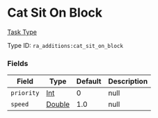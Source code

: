 # Cat Sit On Block
[Task Type](../task_types.md)

Type ID: `ra_additions:cat_sit_on_block`
### Fields
Field | Type | Default | Description
------|------|---------|-------------
`priority` | [Int](../data_types/int.md) | 0 | null
`speed` | [Double](../data_types/double.md) | 1.0 | null

